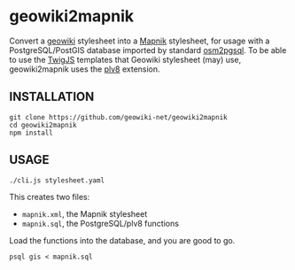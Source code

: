 # geowiki2mapnik
Convert a [geowiki](https://geowiki.net) stylesheet into a [Mapnik](https://mapnik.org) stylesheet, for usage with a PostgreSQL/PostGIS database imported by standard [osm2pgsql](https://osm2pgsql.org). To be able to use the [TwigJS](https://github.com/twigjs/twig.js) templates that Geowiki stylesheet (may) use, geowiki2mapnik uses the [plv8](https://plv8.github.io/) extension.

## INSTALLATION
```
git clone https://github.com/geowiki-net/geowiki2mapnik
cd geowiki2mapnik
npm install
```

## USAGE
```
./cli.js stylesheet.yaml
```

This creates two files:
* `mapnik.xml`, the Mapnik stylesheet
* `mapnik.sql`, the PostgreSQL/plv8 functions

Load the functions into the database, and you are good to go.
```
psql gis < mapnik.sql
```
